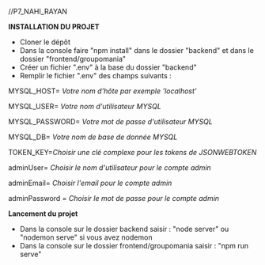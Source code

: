 //P7_NAHI_RAYAN

**INSTALLATION DU PROJET**

- Cloner le dépôt
- Dans la console faire "npm install" dans le dossier "backend" et dans le dossier "frontend/groupomania"
- Créer un fichier ".env" à la base du dossier "backend"
- Remplir le fichier ".env" des champs suivants : 

MYSQL_HOST= *Votre nom d'hôte par exemple 'localhost'*

MYSQL_USER= *Votre nom d'utilisateur MYSQL*

MYSQL_PASSWORD= *Votre mot de passe d'utilisateur MYSQL*

MYSQL_DB= *Votre nom de base de donnée MYSQL*

TOKEN_KEY=*Choisir une clé complexe pour les tokens de JSONWEBTOKEN*

adminUser= *Choisir le nom d'utilisateur pour le compte admin*

adminEmail= *Choisir l'email pour le compte admin*

adminPassword = *Choisir le mot de passe pour le compte admin*

**Lancement du projet**
- Dans la console sur le dossier backend saisir : "node server" ou "nodemon serve" si vous avez nodemon
- Dans la console sur le dossier frontend/groupomania saisir : "npm run serve"



 
